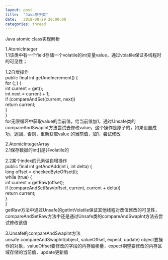```yaml
---
layout: post
title:  "Java原子类"
date:   2018-08-29 20:00:00
categories: thread
---
```


Java atomic class实现解析

1.AtomicInteger<br/>
1.1该类中有一个field存储一个volatile的int变量value，通过volatile保证多线程时的可见性；

1.2自增操作<br/>
public final int getAndIncrement() {  
    for (;;) {  
        int current = get();  
        int next = current + 1;  
        if (compareAndSet(current, next))  
            return current;  
    }  
}  
for无限循环中获取value的当前值，给当前值加1，通过Unsafe类的compareAndSwapInt方法尝试去修改value，这个操作是原子的，如果设置成功，返回，否则，重新获取value
的当前值，加1，尝试修改

2.AtomicIntegerArray<br/>
2.1保存数据的int[]是非volatile的

2.2某个index的元素做自增操作<br/>
public final int getAndAdd(int i, int delta) {  
    long offset = checkedByteOffset(i);  
    while (true) {  
        int current = getRaw(offset);  
        if (compareAndSetRaw(offset, current, current + delta))  
            return current;  
    }  
}  
getRaw方法中通过Unsafe的getIntVolatile保证其他线程对改值修改的可见性，compareAndSetRaw方法中还是通过Unsafe类的compareAndSwapInt方法去尝试修改该值

3.Unsafe的compareAndSwapInt方法<br/>
unsafe.compareAndSwapInt(object, valueOffset, expect, update)
object要操作的对象，valueOffset要修改的字段的内存偏移量，expect期望要修改的内存区域存储的当前值，update更新值



         
                
                
                
                
                